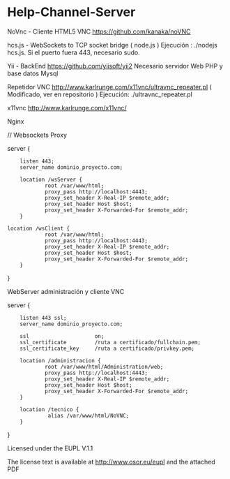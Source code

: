 # Help-Channel-Server

NoVnc - Cliente HTML5 VNC
https://github.com/kanaka/noVNC

hcs.js - WebSockets to TCP socket bridge ( node.js )
Ejecución : ./nodejs hcs.js. Si el puerto fuera 443, necesario sudo.

Yii - BackEnd
https://github.com/yiisoft/yii2
Necesario servidor Web PHP y base datos Mysql

Repetidor VNC
http://www.karlrunge.com/x11vnc/ultravnc_repeater.pl    ( Modificado, ver en repositorio )
Ejecución: ./ultravnc_repeater.pl

x11vnc
http://www.karlrunge.com/x11vnc/

Nginx

// Websockets Proxy

server {

        listen 443;
        server_name dominio_proyecto.com;

        location /wsServer {
                root /var/www/html;
                proxy_pass http://localhost:4443;
                proxy_set_header X-Real-IP $remote_addr;
                proxy_set_header Host $host;
                proxy_set_header X-Forwarded-For $remote_addr;
        }

	location /wsClient {
                root /var/www/html;
                proxy_pass http://localhost:4443;
                proxy_set_header X-Real-IP $remote_addr;
                proxy_set_header Host $host;
                proxy_set_header X-Forwarded-For $remote_addr;
        }

}

WebServer administración y cliente VNC

server {

        listen 443 ssl;
        server_name dominio_proyecto.com;

        ssl                     on;
        ssl_certificate         /ruta a certificado/fullchain.pem;
        ssl_certificate_key     /ruta a certificado/privkey.pem;

        location /administracion {
                root /var/www/html/Administration/web;
                proxy_pass http://localhost:4443;
                proxy_set_header X-Real-IP $remote_addr;
                proxy_set_header Host $host;
                proxy_set_header X-Forwarded-For $remote_addr;
        }

        location /tecnico {
                 alias /var/www/html/NoVNC;
        }
}


Licensed under the EUPL V.1.1

The license text is available at http://www.osor.eu/eupl and the attached PDF
